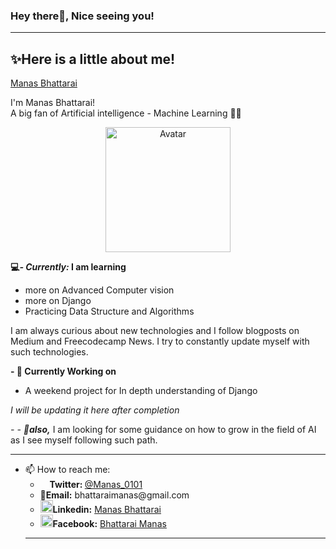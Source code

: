### Hey there👋, Nice seeing you!<hr>

## ✨Here is a little about me!

<div class="badge-base LI-profile-badge" data-locale="en_US" data-size="medium" data-theme="dark" data-type="VERTICAL" data-vanity="manas-bhattarai-10a988192" data-version="v1"><a class="badge-base__link LI-simple-link" href="https://np.linkedin.com/in/manas-bhattarai-10a988192?trk=profile-badge">Manas Bhattarai</a></div>
              
I'm Manas Bhattarai!  
A big fan of Artificial intelligence - Machine Learning 🧑‍💻
<p align="center"><img src="https://img.icons8.com/external-flaticons-lineal-color-flat-icons/344/external-programmer-mobile-app-development-flaticons-lineal-color-flat-icons.png" alt="Avatar" width= 200px height= 200px></p>

<b>💻<i>- Currently:</i> I am learning</b> <ul>
<li>more on Advanced Computer vision
<li>more on Django
<li>Practicing Data Structure and Algorithms
</ul>
I am always curious about new technologies and I follow blogposts on Medium and Freecodecamp News. 
I try to constantly update myself with such technologies. 

<b>- 🔭 Currently Working on</b>

<ul><li>A weekend project for In depth understanding of Django</ul>
<i>I will be updating it here after completion </i>

<i>- - 👯<b>also,</b></i> I am looking for some guidance on how to grow in the field of AI as I see myself following such path. <br><hr>

- 📫 How to reach me:
    <ul><li><B><img src="https://img.icons8.com/color/344/twitter--v1.png" height = 15px width=15px>Twitter: </b><a href="https://twitter.com/Manas_0101">@Manas_0101</a>
    <li><b>📧Email:</b> bhattaraimanas@gmail.com
    <li><b><img src="https://img.icons8.com/color/344/linkedin-circled--v1.png" height= 20px width= 20px>Linkedin:</b> <a href ="https://www.linkedin.com/in/manas-bhattarai-10a988192/">Manas Bhattarai</a>
    <li><b><img src="https://img.icons8.com/fluency/344/facebook-new.png" height=20px width=20px>Facebook:</b> <a href ="https://www.facebook.com/manash.17/">Bhattarai Manas</a>
<hr>

<!--
**ManasB17/ManasB17** is a ✨ _special_ ✨ repository because its `README.md` (this file) appears on your GitHub profile.

Here are some ideas to get you started:

- 🔭 I’m currently working on ...
- 🌱 I’m currently learning ...
- 👯 I’m looking to collaborate on ...
- 🤔 I’m looking for help with ...
- 💬 Ask me about ...
- 📫 How to reach me: ...
- 😄 Pronouns: ...
- ⚡ Fun fact: ...
-->

